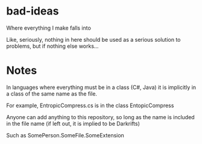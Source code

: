# bad-ideas
Where everything I make falls into

Like, seriously, nothing in here should be used as a
serious solution to problems, but if nothing else works...

# Notes
In languages where everything must be in a class (C#, Java)
it is implicitly in a class of the same name as the file.

For example, EntropicCompress.cs is in the class EntopicCompress

Anyone can add anything to this repository, so long as the name is
included in the file name (if left out, it is implied to be Darkrifts)

Such as SomePerson.SomeFile.SomeExtension
